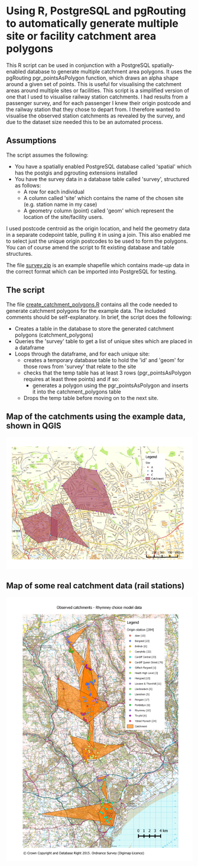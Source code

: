 # Using R, PostgreSQL and pgRouting to automatically generate multiple site or facility catchment area polygons  

This R script can be used in conjunction with a PostgreSQL spatially-enabled database to generate multiple catchment area polygons. It uses the pgRouting pgr_pointsAsPolygon function, which draws an alpha shape around a given set of points. This is useful for visualising the catchment areas around multiple sites or facilities. This script is a simplified version of one that I used to visualise railway station catchments. I had results from a passenger survey, and for each passenger I knew their origin postcode and the railway station that they chose to depart from. I therefore wanted to visualise the observed station catchments as revealed by the survey, and due to the dataset size needed this to be an automated process.

## Assumptions

The script assumes the following:

* You have a spatially enabled PostgreSQL database called 'spatial' which has the postgis and pgrouting extensions installed
* You have the survey data in a database table called 'survey', structured as follows:
  * A row for each individual
  * A column called 'site' which contains the name of the chosen site (e.g. station name in my case)
  * A geometry column (point) called 'geom' which represent the location of the site/facility users.
  
I used postcode centroid as the origin location, and held the geometry data in a separate codepoint table, pulling it in using a join. This also enabled me to select just the unique origin postcodes to be used to form the polygons. You can of course amend the script to fit existing database and table structures.
  
The file [survey.zip](survey.zip) is an example shapefile which contains made-up data in the correct format which can be imported into PostgreSQL for testing. 

## The script
The file [create_catchment_polygons.R](create_catchment_polygons.R) contains all the code needed to generate catchment polygons for the example data. The included comments should be self-explanatory. In brief, the script does the following:

* Creates a table in the database to store the generated catchment polygons (catchment_polygons)
* Queries the 'survey' table to get a list of unique sites which are placed in a dataframe
* Loops through the dataframe, and for each unique site:
  * creates a temporary database table to hold the 'id' and 'geom' for those rows from 'survey' that relate to the site 
  * checks that the temp table has at least 3 rows (pgr_pointsAsPolygon requires at least three points) and if so:
    * generates a polygon using the pgr_pointsAsPolygon and inserts it into the catchment_polygons table
  * Drops the temp table before moving on to the next site.
  
## Map of the catchments using the example data, shown in QGIS

![The example survey data with the catchment polygons](example.png)

## Map of some real catchment data (rail stations)

![The example survey data with the catchment polygons](observed_catchments.png)